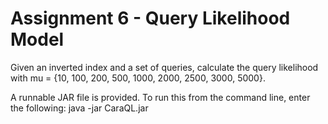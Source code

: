 # Assignment 6 - Query Likelihood Model

Given an inverted index and a set of queries, calculate the query likelihood with mu = {10, 100, 200, 500, 1000, 2000, 2500, 3000, 5000}.

A runnable JAR file is provided. To run this from the command line, enter the following:
	java -jar CaraQL.jar